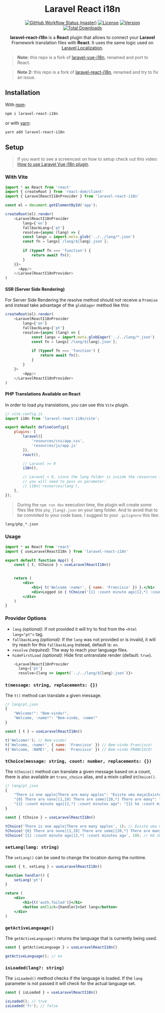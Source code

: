 <h1 align="center" style="border:none !important">
    Laravel React i18n
</h1>

<p align="center">
    <a href="https://github.com/EugeneMeles/laravel-react-i18n/actions"><img alt="GitHub Workflow Status (master)" src="https://img.shields.io/github/workflow/status/EugeneMeles/laravel-react-i18n/Tests/main"></a>
    <a href="https://www.npmjs.com/package/laravel-react-i18n"><img alt="License" src="https://img.shields.io/npm/l/laravel-react-i18n.svg?sanitize=true"></a>
    <a href="https://www.npmjs.com/package/laravel-react-i18n"><img alt="Version" src="https://img.shields.io/npm/v/laravel-react-i18n.svg"></a>
    <a href="https://www.npmjs.com/package/laravel-react-i18n"><img alt="Total Downloads" src="https://img.shields.io/npm/dt/laravel-react-i18n.svg"></a>
</p>

<p align="center">
    <b>laravel-react-i18n</b> is a <b>React</b> plugin that allows to connect your <b>Laravel</b> Framework translation
    files with <b>React</b>. It uses the same logic used on <a href="https://laravel.com/docs/8.x/localization">Laravel Localization</a>.
</p>

> **Note:** this repo is a fork of [laravel-vue-i18n](https://github.com/xiCO2k/laravel-vue-i18n), renamed and port to React.

> **Note 2:** this repo is a fork of [laravel-react-i18n](https://github.com/EugeneMeles/laravel-react-i18n), renamed and try to fix an issue.

## Installation

With [npm](https://www.npmjs.com):
```sh
npm i laravel-react-i18n
```

or with [yarn](https://yarnpkg.com):
```sh
yarn add laravel-react-i18n
```

## Setup

> If you want to see a screencast on how to setup check out this video: [How to use Laravel Vue i18n plugin](https://www.youtube.com/watch?v=ONRo8-i5Qsk).

### With Vite

```js
import * as React from 'react'
import { createRoot } from 'react-dom/client'
import { LaravelReactI18nProvider } from 'laravel-react-i18n'

const el = document.getElementById('app');

createRoot(el).render(
    <LaravelReactI18nProvider
        lang={'en'}
        fallbackLang={'pt'}
        resolve={async (lang) => {
        const langs = import.meta.glob('../../lang/*.json')
        const fn = langs[`/lang/${lang}.json`];
        
        if (typeof fn === 'function') {
            return await fn();
        }
    }}>
      <App/>
    </LaravelReactI18nProvider>
)
```

#### SSR (Server Side Rendering)

For Server Side Rendering the resolve method should not receive a `Promise` and instead take advantage of the `globEager` method like this:

```js
createRoot(el).render(
    <LaravelReactI18nProvider
        lang={'en'}
        fallbackLang={'pt'}
        resolve={async (lang) => {
            const langs = import.meta.globEager('../../lang/*.json')
            const fn = langs[`/lang/${lang}.json`];
            
            if (typeof fn === 'function') {
                return await fn();
            }
        }
    }>
        <App/>
    </LaravelReactI18nProvider>
)
```

#### PHP Translations Available on React

In order to load `php` translations, you can use this `Vite` plugin.

```js
// vite.config.js
import i18n from 'laravel-react-i18n/vite';

export default defineConfig({
    plugins: [
        laravel([
            'resources/css/app.css',
            'resources/js/app.js'
        ]),
        react(),

        // Laravel >= 9
        i18n(),

        // Laravel < 9, since the lang folder is inside the resources folder
        // you will need to pass as parameter:
        // i18n('resources/lang'),
    ],
});
```

> During the `npm run dev` execution time, the plugin will create some files like this `php_{lang}.json` on your lang folder.
> And to avoid that to be commited to your code base, I suggest to your `.gitignore` this like:

```bash
lang/php_*.json
```
### Usage

```jsx
import * as React from 'react'
import { useLaravelReactI18n } from 'laravel-react-i18n'

export default function App() {
    const { t, tChoice } = useLaravelReactI18n()

    
    return (
        <div>
            <h1>{ t('Welcome :name!', { name: 'Francisco' }) }.</h1>
            <div>Logged in { tChoice('{1} :count minute ago|[2,*] :count minutes ago', 10) }</div>
        </div>
    )
}

```

### Provider Options

- `lang` *(optional)*: If not provided it will try to find from the `<html lang="pt">` tag.
- `fallbackLang` *(optional)*: If the `lang` was not provided or is invalid, it will try reach for this `fallbackLang` instead, default is: `en`.
- `resolve` *(required)*: The way to reach your language files.
- `hideFirstLoad` *(optional)*: Hide first untranslate render (default: `true`).

```js
    <LaravelReactI18nProvider
      lang={'pt'}
      resolve={lang => import(`../../lang/${lang}.json`)}>
```

### `t(message: string, replacements: {})`

The `t()` method can translate a given message.

```js
// lang/pt.json
{
    "Welcome!": "Bem-vindo!",
    "Welcome, :name!": "Bem-vindo, :name!"
}

const { t } = useLaravelReactI18n()

t('Welcome!'); // Bem-vindo!
t('Welcome, :name!', { name: 'Francisco' }) // Bem-vindo Francisco!
t('Welcome, :NAME!', { name: 'Francisco' }) // Bem-vindo FRANCISCO!
```

### `tChoice(message: string, count: number, replacements: {})`

The `tChoice()` method can translate a given message based on a count,
there is also available an `trans_choice` alias, and a mixin called `$tChoice()`.

```js
// lang/pt.json
{
    "There is one apple|There are many apples": "Existe uma maça|Existe muitas maças",
    "{0} There are none|[1,19] There are some|[20,*] There are many": "Não tem|Tem algumas|Tem muitas",
    "{1} :count minute ago|[2,*] :count minutes ago": "{1} há :count minuto|[2,*] há :count minutos",
}

const { tChoice } = useLaravelReactI18n()

tChoice('There is one apple|There are many apples', 1); // Existe uma maça
tChoice('{0} There are none|[1,19] There are some|[20,*] There are many', 19); // Tem algumas
tChoice('{1} :count minute ago|[2,*] :count minutes ago', 10); // Há 10 minutos.
```
### `setLang(lang: string)`

The `setLang()` can be used to change the location during the runtime.

```jsx
const { t, setLang } = useLaravelReactI18n()

function handler() {
    setLang('pt')
}

return (
    <div>
        <h1>{t('auth.failed')}</h1>
        <button onClick={handler}>Set lang</button>
    </div>
)
```

### `getActiveLanguage()`

The `getActiveLanguage()` returns the language that is currently being used.

```jsx
const { getActiveLanguage } = useLaravelReactI18n()

getActiveLanguage(); // en
```

### `isLoaded(lang?: string)`

The `isLoaded()` method checks if the language is loaded.
If the `lang` parameter is not passed it will check for the actual language set.

```jsx
const { isLoaded } = useLaravelReactI18n()

isLoaded(); // true
isLoaded('fr'); // false
```
